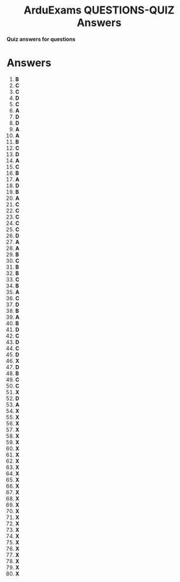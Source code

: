 <h1 align="center">ArduExams QUESTIONS-QUIZ Answers</h1>

**Quiz answers for questions**

# Answers

01. **B**
02. **C**
03. **C**
04. **D**
05. **C**
06. **A**
07. **D**
08. **D**
09. **A**
10. **A**
11. **B**
12. **C**
13. **D**
14. **A**
15. **C**
16. **B**
17. **A**
18. **D**
19. **B**
20. **A**
21. **C**
22. **C**
23. **C**
24. **C**
25. **C**
26. **D**
27. **A**
28. **A**
29. **B**
30. **C**
31. **B**
32. **B**
33. **C**
34. **B**
35. **A**
36. **C**
37. **D**
38. **B**
39. **A**
40. **B**
41. **D**
42. **C**
43. **D**
44. **C**
45. **D**
46. **X**
47. **D**
48. **B**
49. **C**
50. **C**
51. **X**
52. **D**
53. **A**
54. **X**
55. **X**
56. **X**
57. **X**
58. **X**
59. **X**
60. **X**
61. **X**
62. **X**
63. **X**
64. **X**
65. **X**
66. **X**
67. **X**
68. **X**
69. **X**
70. **X**
71. **X**
72. **X**
73. **X**
74. **X**
75. **X**
76. **X**
77. **X**
78. **X**
79. **X**
80. **X**